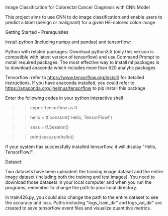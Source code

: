 Image Classification for Colorectal Cancer Diagnosis with CNN Model
 
This project aims to use CNN to do image classification and enable users to predict a label (benign or malignant) for a given
HE-colored colon image

Getting Started - 
Prerequisites

Install python (including numpy and pandas) and tensorflow:

Python with related packages: Download python3.5 (only this version is compatible with latest version of tensorflow) and 
use Command Prompt to install required packages. The most effective way to install ml packages is to 
download anaconda which includes more than 620 analytic packages

Tensorflow: refer to https://www.tensorflow.org/install/ for detailed instructions. 
If you have anaconda installed, you could refer to https://anaconda.org/jjhelmus/tensorflow to pip install this package

Enter the following codes in your python interactive shell

>> import tensorflow as tf

>> hello = tf.constant('Hello, TensorFlow!')

>> sess = tf.Session()

>> print(sess.run(hello))

If your system has successfully installed tensorflow, it will display "Hello, TensorFlow!".

Dataset:

Two datasets have been uploaded: the training image dataset and the entire image dataset (including both the training and test images).
You need to download those datasets in your local computer and when you run the programs, remember to change the path to your local 
directory.

In train426.py, you could also change the path to the entire dataset to see the accuracy and loss. 
Paths including "logs_train_dir" and logs_val_dir" are created to save tensorflow event files and visualize quantitive metrics.
